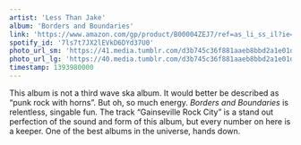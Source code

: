 ```yaml
---
artist: 'Less Than Jake'
album: 'Borders and Boundaries'
link: 'https://www.amazon.com/gp/product/B00004ZEJ7/ref=as_li_ss_il?ie=UTF8&amp;camp=1789&amp;creative=390957&amp;creativeASIN=B00004ZEJ7&amp;linkCode=as2&amp;tag=besalbintheun-20'
spotify_id: '7ls7t7JX2lEVkD6DYd37U0'
photo_url_sm: 'https://41.media.tumblr.com/d3b745c36f881aaeb8bbd2a1e01df4e5/tumblr_n1xtv5cCpn1rsqbe7o1_100.jpg'
photo_url_lg: 'https://40.media.tumblr.com/d3b745c36f881aaeb8bbd2a1e01df4e5/tumblr_n1xtv5cCpn1rsqbe7o1_400.jpg'
timestamp: 1393980000
---
```

This album is not a third wave ska album. It would better be described as “punk rock with horns”. But oh, so much energy. *Borders and Boundaries* is relentless, singable fun. The track “Gainseville Rock City” is a stand out perfection of the sound and form of this album, but every number on here is a keeper. One of the best albums in the universe, hands down.